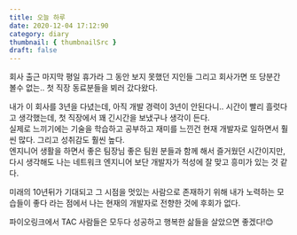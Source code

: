 ```yaml
---
title: 오늘 하루
date: 2020-12-04 17:12:90
category: diary
thumbnail: { thumbnailSrc }
draft: false
---
```


회사 출근 마지막 평일 휴가라 그 동안 보지 못했던 지인들 그리고 회사가면 또 당분간 볼수 없는.. 첫 직장 동료분들을 뵈러 갔다왔다.

내가 이 회사를 3년을 다녔는데, 아직 개발 경력이 3년이 안된다니.. 시간이 빨리 흘럿다고 생각했는데, 첫 직장에서 꽤 긴시간을 보냈구나 생각이 든다.  
실제로 느끼기에는 기술을 학습하고 공부하고 재미를 느낀건 현재 개발자로 일하면서 훨씬 많다. 그리고 성취감도 훨씬 높다.  
엔지니어 생활을 하면서 좋은 팀장님 좋은 팀원 분들과 함께 해서 즐거웠던 시간이지만, 다시 생각해도 나는 네트워크 엔지니어 보단 개발자가 적성에 잘 맞고 흥미가 있는 것 같다.

미래의 10년뒤가 기대되고 그 시점을 멋있는 사람으로 존재하기 위해 내가 노력하는 모습들이 좋다 라는 점에서 나는 현재의 개발자로 전향한 것에 후회가 없다.

파이오링크에서 TAC 사람들은 모두다 성공하고 행복한 삶들을 살았으면 좋겠다!😊
